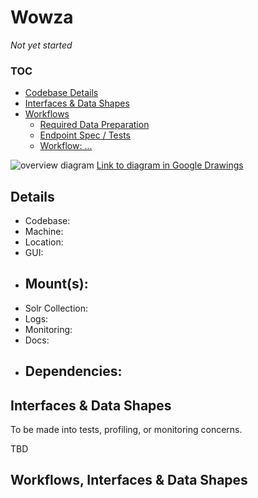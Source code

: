 # Wowza

*Not yet started*

### TOC

* [Codebase Details](#details)
* [Interfaces & Data Shapes](#interfaces--data-shapes)
* [Workflows](#workflows-interfaces--data-shapes)
  * [Required Data Preparation]( )
  * [Endpoint Spec / Tests]( )
  * [Workflow: ...]( )

![overview diagram]( )
[Link to diagram in Google Drawings]( )

## Details

- Codebase:  
- Machine:  
- Location:  
- GUI:  
- Mount(s):
  -  
- Solr Collection:  
- Logs:  
- Monitoring:  
- Docs:  
- Dependencies:
  -  

## Interfaces & Data Shapes

To be made into tests, profiling, or monitoring concerns.

TBD

## Workflows, Interfaces & Data Shapes

